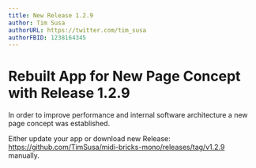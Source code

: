 ```yaml
---
title: New Release 1.2.9 
author: Tim Susa
authorURL: https://twitter.com/tim_susa
authorFBID: 1238164345
---
```


# Rebuilt App for New Page Concept with Release 1.2.9

In order to improve performance and internal software architecture a new page concept was established.

Either update your app or download new Release: https://github.com/TimSusa/midi-bricks-mono/releases/tag/v1.2.9 manually.
